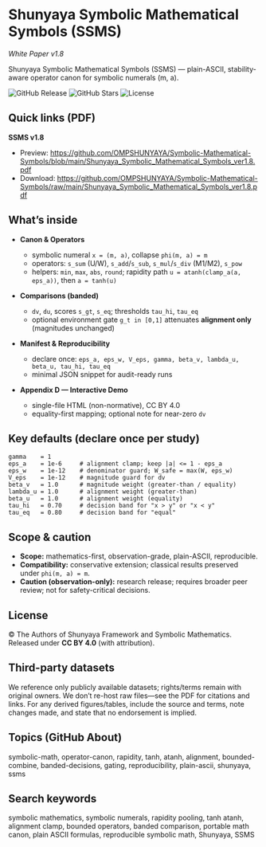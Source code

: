# Shunyaya Symbolic Mathematical Symbols (SSMS)
*White Paper v1.8*

Shunyaya Symbolic Mathematical Symbols (SSMS) — plain-ASCII, stability-aware operator canon for symbolic numerals (m, a).

![GitHub Release](https://img.shields.io/github/v/release/OMPSHUNYAYA/Symbolic-Mathematical-Symbols?style=flat&logo=github) ![GitHub Stars](https://img.shields.io/github/stars/OMPSHUNYAYA/Symbolic-Mathematical-Symbols?style=flat&logo=github) ![License](https://img.shields.io/badge/license-CC%20BY%204.0-blue?style=flat&logo=creative-commons)

## Quick links (PDF)

**SSMS v1.8**  
- Preview: https://github.com/OMPSHUNYAYA/Symbolic-Mathematical-Symbols/blob/main/Shunyaya_Symbolic_Mathematical_Symbols_ver1.8.pdf  
- Download: https://github.com/OMPSHUNYAYA/Symbolic-Mathematical-Symbols/raw/main/Shunyaya_Symbolic_Mathematical_Symbols_ver1.8.pdf

## What’s inside

- **Canon & Operators**
  - symbolic numeral `x = (m, a)`, collapse `phi(m, a) = m`
  - operators: `s_sum` (U/W), `s_add`/`s_sub`, `s_mul`/`s_div` (M1/M2), `s_pow`
  - helpers: `min`, `max`, `abs`, `round`; rapidity path `u = atanh(clamp_a(a, eps_a))`, then `a = tanh(u)`

- **Comparisons (banded)**
  - `dv`, `du`, scores `s_gt`, `s_eq`; thresholds `tau_hi`, `tau_eq`
  - optional environment gate `g_t in [0,1]` attenuates **alignment only** (magnitudes unchanged)

- **Manifest & Reproducibility**
  - declare once: `eps_a, eps_w, V_eps, gamma, beta_v, lambda_u, beta_u, tau_hi, tau_eq`
  - minimal JSON snippet for audit-ready runs

- **Appendix D — Interactive Demo**
  - single-file HTML (non-normative), CC BY 4.0
  - equality-first mapping; optional note for near-zero `dv`

## Key defaults (declare once per study)

```text
gamma    = 1
eps_a    = 1e-6     # alignment clamp; keep |a| <= 1 - eps_a
eps_w    = 1e-12    # denominator guard; W_safe = max(W, eps_w)
V_eps    = 1e-12    # magnitude guard for dv
beta_v   = 1.0      # magnitude weight (greater-than / equality)
lambda_u = 1.0      # alignment weight (greater-than)
beta_u   = 1.0      # alignment weight (equality)
tau_hi   = 0.70     # decision band for "x > y" or "x < y"
tau_eq   = 0.80     # decision band for "equal"
```

## Scope & caution

- **Scope:** mathematics-first, observation-grade, plain-ASCII, reproducible.
- **Compatibility:** conservative extension; classical results preserved under `phi(m, a) = m`.
- **Caution (observation-only):** research release; requires broader peer review; not for safety-critical decisions.

## License

© The Authors of Shunyaya Framework and Symbolic Mathematics.  
Released under **CC BY 4.0** (with attribution).

## Third-party datasets

We reference only publicly available datasets; rights/terms remain with original owners. We don’t re-host raw files—see the PDF for citations and links. For any derived figures/tables, include the source and terms, note changes made, and state that no endorsement is implied.

## Topics (GitHub About)

symbolic-math, operator-canon, rapidity, tanh, atanh, alignment, bounded-combine, banded-decisions, gating, reproducibility, plain-ascii, shunyaya, ssms

## Search keywords

symbolic mathematics, symbolic numerals, rapidity pooling, tanh atanh, alignment clamp, bounded operators, banded comparison, portable math canon, plain ASCII formulas, reproducible symbolic math, Shunyaya, SSMS
